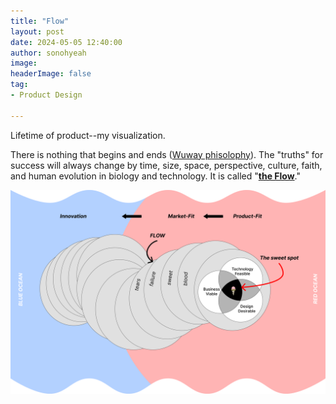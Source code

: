 ```yaml
---
title: "Flow"
layout: post
date: 2024-05-05 12:40:00
author: sonohyeah
image: 
headerImage: false
tag:
- Product Design

---
```


Lifetime of product--my visualization.

There is nothing that begins and ends ([Wuway phisolophy](https://sonkd.github.io/blog/2024-04-05-3-eternal-gates-philosophy)). The "truths" for success will always change by time, size, space, perspective, culture, faith, and human evolution in biology and technology. It is called "[**the Flow**](https://sonkd.github.io/blog/2023-11-02-flow-in-product-development)."

![Product flow](/assets/img/micro/product-flow.png)